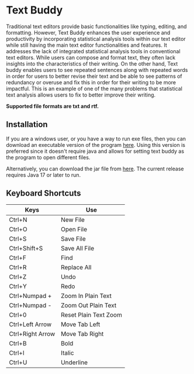 # Text Buddy

Traditional text editors provide basic functionalities like typing, editing, and formatting. However, Text Buddy enhances the user experience and productivity by incorporating statistical analysis tools within our text editor while still having the main text editor functionalities and features. It addresses the lack of integrated statistical analysis tools in conventional text editors. While users can compose and format text, they often lack insights into the characteristics of their writing. On the other hand, Text buddy enables users to see repeated sentences along with repeated words in order for users to better revise their text and be able to see patterns of redundancy or overuse and fix this in order for their writing to be more impactful. This is an example of one of the many problems that statistical text analysis allows users to fix to better improve their writing.

**Supported file formats are txt and rtf.**


## Installation
If you are a windows user, or you have a way to run exe files, then you can download an executable version of the program [here](https://github.com/Eli-Par/Text-and-Stats/releases/tag/releases-v1.0.1). Using this version is preferred since it doesn't require java and allows for setting text buddy as the program to open different files.

Alternatively, you can download the jar file from [here](https://github.com/Eli-Par/Text-and-Stats/releases/tag/releases-v1.0.1).
The current release requires Java 17 or later to run.

## Keyboard Shortcuts
| Keys | Use |
| ---- | --- |
| Ctrl+N | New File |
| Ctrl+O | Open File |
| Ctrl+S | Save File |
| Ctrl+Shift+S | Save All File |
| Ctrl+F | Find |
| Ctrl+R | Replace All |
| Ctrl+Z | Undo |
| Ctrl+Y | Redo |
| Ctrl+Numpad + | Zoom In Plain Text |
| Ctrl+Numpad - | Zoom Out Plain Text |
| Ctrl+0 | Reset Plain Text Zoom |
| Ctrl+Left Arrow | Move Tab Left |
| Ctrl+Right Arrow | Move Tab Right |
| Ctrl+B | Bold |
| Ctrl+I | Italic |
| Ctrl+U | Underline |